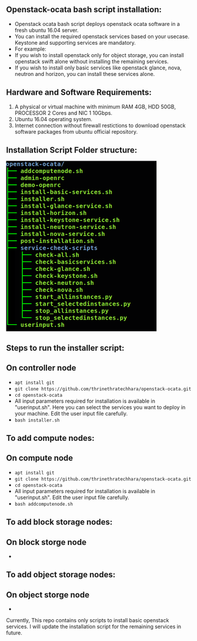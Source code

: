 Openstack-ocata bash script installation:
-----------------------------------------

* Openstack ocata bash script deploys openstack ocata software in a fresh ubuntu 16.04 server.
* You can install the required openstack services based on your usecase. Keystone and supporting services are mandatory. 
* For example: 
* If you wish to install openstack only for object storage, you can install openstack swift alone without installing the remaining services.
* If you wish to install only basic services like openstack glance, nova, neutron and horizon, you can install these services alone.

Hardware and Software Requirements:
-----------------------------------

1. A physical or virtual machine with minimum RAM 4GB, HDD 50GB, PROCESSOR 2 Cores and NIC 1 10Gbps.
2. Ubuntu 16.04 operating system.
3. Internet connection without firewall restictions to download openstack software packages from ubuntu official repository.

Installation Script Folder structure:
-------------------------------------

![openstack-ocata](openstack-ocata.png?raw=true)

Steps to run the installer script:
-----------------------------------
On controller node
------------------
* `apt install git`
* `git clone https://github.com/thrinethratechhara/openstack-ocata.git`
* `cd openstack-ocata`
* All input parameters required for installation is available in "userinput.sh". Here you can select the services you want to deploy in your machine. Edit the user input file carefully.
* `bash installer.sh`

To add compute nodes:
---------------------
On compute node
---------------

* `apt install git`
* `git clone https://github.com/thrinethratechhara/openstack-ocata.git`
* `cd openstack-ocata`
* All input parameters required for installation is available in "userinput.sh". Edit the user input file carefully.
* `bash addcomputenode.sh`

To add block storage nodes:
---------------------------
On block storge node
--------------------
*

To add object storage nodes:
----------------------------
On object storge node
---------------------
*

Currently, This repo contains only scripts to install basic openstack services. I will update the installation script for the remaining services in future.
